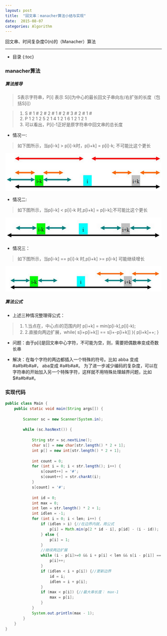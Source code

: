 ```yaml
---
layout: post
title:  "回文串：manacher算法小结与实现"
date:  2015-08-07
categories: Algorithm
---
```


回文串、时间复杂度O(n)的（Manacher）算法

---

- 目录
  {:toc}


### manacher算法

##### 算法推导

> S表示字符串，P[i] 表示 S[i]为中心的最长回文子串向左/右扩张的长度（包括S[i]）

> 1. S     #  1  #  2  #  2  #  1  #  2  #  3  #  2  #  1  #
> 2. P     1  2  1  2  5  2  1  4  1  2  1  6  1  2  1  2  1
> 3. 可以看出，P[i]-1正好是原字符串中回文串的总长度


- 情况一: 

> 如下图所示，当p[i-k] > p[i]-k时，p[i+k] = p[i]-k; 不可能比这个更长

![manacher1](/images/manacher1.png)


- 情况二: 

> 如下图所示，当p[i-k] < p[i]-k 时,p[i+k] = p[i-k];不可能比这个更长

![manacher1](/images/manacher2.png)

- 情况三：

> 如下图所示，当p[i-k] == p[i]-k 时,p[i+k] >= p[i-k] 可能继续增长

![manacher1](/images/manacher3.png)

##### 算法公式

- 上述三种情况整理得公式：

> 1. 1.当点在，中心点i的范围内时 p[i+k] = min(p[i-k],p[i]-k);
> 2. 2.直接向两边扩展，while( s[i+p[i+k]] == s[i+-p[i+k]] ){ p[i+k]++; }

- 问题：由于p[i]是回文串中心字符，不可能为空，则，需要把偶数串变成奇数长串

- 解决：在每个字符的两边都插入一个特殊的符号。比如 abba 变成 #a#b#b#a#， aba变成 #a#b#a#。 为了进一步减少编码的复杂度，可以在字符串的开始加入另一个特殊字符，这样就不用特殊处理越界问题，比如$#a#b#a#。



### 实现代码

```java
public class Main {
	public static void main(String args[]) {

		Scanner sc = new Scanner(System.in);

		while (sc.hasNext()) {

			String str = sc.nextLine();
			char s[] = new char[str.length() * 2 + 1];
			int p[] = new int[str.length() * 2 + 1];

			int count = 0;
			for (int i = 0; i < str.length(); i++) {
				s[count++] = '#';
				s[count++] = str.charAt(i);
			}
			s[count] = '#';

			int id = 0;
			int max = 0;
			int len = str.length() * 2 + 1;
			int idlen = -1;
			for (int i = 0; i < len; i++) {
				if (idlen > i) {//在边界内就，用公式
					p[i] = Math.min(p[2 * id - i], p[id] - (i - id));
				} else {
					p[i] = 1;
				}
				//继续两边扩展
				while (i - p[i]>=0 && i + p[i] < len && s[i - p[i]] == s[i + p[i]]) {
					p[i]++;
				}
				if (idlen < i + p[i]) {//更新边界
					id = i;
					idlen = i + p[i];
				}
				if (max < p[i]) {//最大串长度： max-1
					max = p[i];
				}
			}
			System.out.println(max - 1);
		}
	}
} 
	 
```
